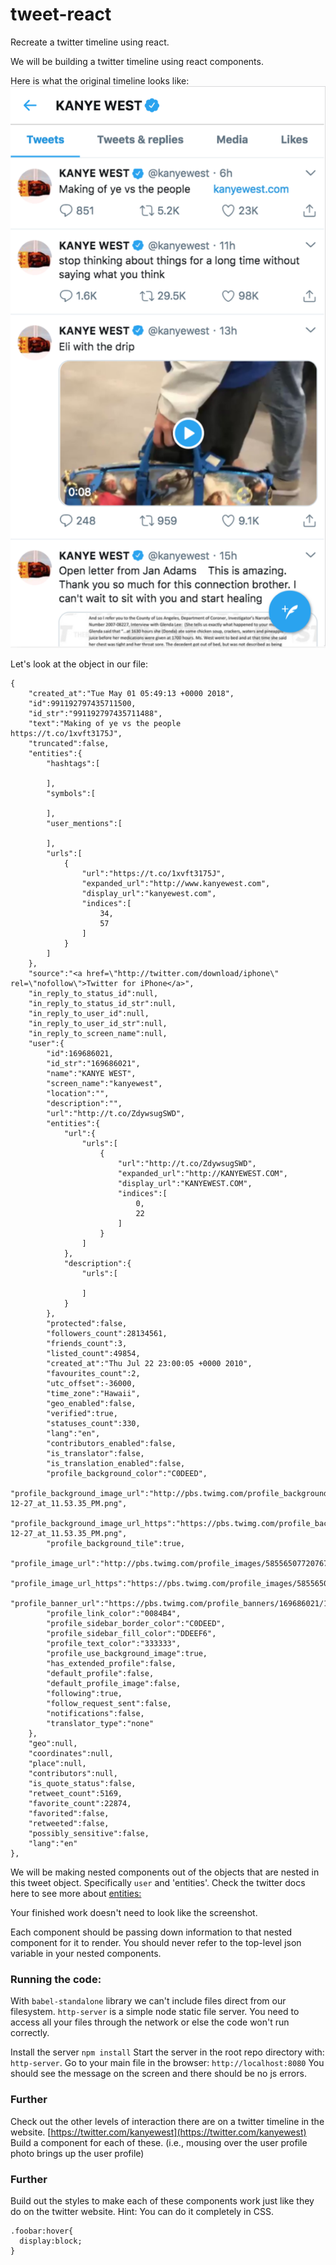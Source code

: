 # tweet-react

Recreate a twitter timeline using react.

We will be building a twitter timeline using react components.

Here is what the original timeline looks like:
![](twitter.png)

Let's look at the object in our file:
```
{
    "created_at":"Tue May 01 05:49:13 +0000 2018",
    "id":991192797435711500,
    "id_str":"991192797435711488",
    "text":"Making of ye vs the people        https://t.co/1xvft3175J",
    "truncated":false,
    "entities":{  
        "hashtags":[  

        ],
        "symbols":[  

        ],
        "user_mentions":[  

        ],
        "urls":[  
            {  
                "url":"https://t.co/1xvft3175J",
                "expanded_url":"http://www.kanyewest.com",
                "display_url":"kanyewest.com",
                "indices":[  
                    34,
                    57
                ]
            }
        ]
    },
    "source":"<a href=\"http://twitter.com/download/iphone\" rel=\"nofollow\">Twitter for iPhone</a>",
    "in_reply_to_status_id":null,
    "in_reply_to_status_id_str":null,
    "in_reply_to_user_id":null,
    "in_reply_to_user_id_str":null,
    "in_reply_to_screen_name":null,
    "user":{  
        "id":169686021,
        "id_str":"169686021",
        "name":"KANYE WEST",
        "screen_name":"kanyewest",
        "location":"",
        "description":"",
        "url":"http://t.co/ZdywsugSWD",
        "entities":{  
            "url":{  
                "urls":[  
                    {  
                        "url":"http://t.co/ZdywsugSWD",
                        "expanded_url":"http://KANYEWEST.COM",
                        "display_url":"KANYEWEST.COM",
                        "indices":[  
                            0,
                            22
                        ]
                    }
                ]
            },
            "description":{  
                "urls":[  

                ]
            }
        },
        "protected":false,
        "followers_count":28134561,
        "friends_count":3,
        "listed_count":49854,
        "created_at":"Thu Jul 22 23:00:05 +0000 2010",
        "favourites_count":2,
        "utc_offset":-36000,
        "time_zone":"Hawaii",
        "geo_enabled":false,
        "verified":true,
        "statuses_count":330,
        "lang":"en",
        "contributors_enabled":false,
        "is_translator":false,
        "is_translation_enabled":false,
        "profile_background_color":"C0DEED",
        "profile_background_image_url":"http://pbs.twimg.com/profile_background_images/390200267/Screen_Shot_2011-12-27_at_11.53.35_PM.png",
        "profile_background_image_url_https":"https://pbs.twimg.com/profile_background_images/390200267/Screen_Shot_2011-12-27_at_11.53.35_PM.png",
        "profile_background_tile":true,
        "profile_image_url":"http://pbs.twimg.com/profile_images/585565077207678977/N_eNSBXi_normal.jpg",
        "profile_image_url_https":"https://pbs.twimg.com/profile_images/585565077207678977/N_eNSBXi_normal.jpg",
        "profile_banner_url":"https://pbs.twimg.com/profile_banners/169686021/1428444619",
        "profile_link_color":"0084B4",
        "profile_sidebar_border_color":"C0DEED",
        "profile_sidebar_fill_color":"DDEEF6",
        "profile_text_color":"333333",
        "profile_use_background_image":true,
        "has_extended_profile":false,
        "default_profile":false,
        "default_profile_image":false,
        "following":true,
        "follow_request_sent":false,
        "notifications":false,
        "translator_type":"none"
    },
    "geo":null,
    "coordinates":null,
    "place":null,
    "contributors":null,
    "is_quote_status":false,
    "retweet_count":5169,
    "favorite_count":22874,
    "favorited":false,
    "retweeted":false,
    "possibly_sensitive":false,
    "lang":"en"
},
```

We will be making nested components out of the objects that are nested in this tweet object.
Specifically `user` and 'entities'. Check the twitter docs here to see more about [entities:](https://developer.twitter.com/en/docs/tweets/data-dictionary/overview/entities-object)

Your finished work doesn't need to look like the screenshot.

Each component should be passing down information to that nested component for it to render. You should never refer to the top-level json variable in your nested components.

### Running the code:
With `babel-standalone` library we can't include files direct from our filesystem. `http-server` is a simple node static file server. You need to access all your files through the network or else the code won't run correctly.

Install the server `npm install`
Start the server in the root repo directory with: `http-server`.
Go to your main file in the browser: `http://localhost:8080`
You should see the message on the screen and there should be no js errors.

### Further
Check out the other levels of interaction there are on a twitter timeline in the website. [https://twitter.com/kanyewest](https://twitter.com/kanyewest) Build a component for each of these. (i.e., mousing over the user profile photo brings up the user profile)

### Further
Build out the styles to make each of these components work just like they do on the twitter website.
Hint: You can do it completely in CSS.
```
.foobar:hover{
  display:block;
}
```

